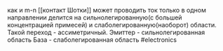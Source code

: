 как и m-n [[контакт Шотки]] может проводить ток только в одном направлении
делится на сильнолегированную(с большей концентрацией примесей) и слаболегированную(наоборот) области. Такой переход - ассиметричный.
Эмиттер - сильнолегированная область
База - слаболегированная область
#electronics